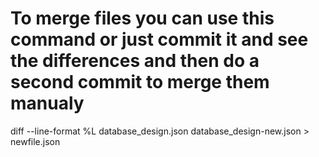 # To merge files you can use this command or just commit it and see the differences and then do a second commit to merge them manualy

diff --line-format %L database_design.json database_design-new.json > newfile.json
